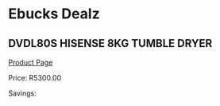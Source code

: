 
# Ebucks Dealz
## DVDL80S HISENSE 8KG TUMBLE DRYER
[Product Page](https://www.ebucks.com/web/shop/productSelected.do?prodId=1170276039&catId=704981826)

Price: R5300.00

Savings: 


	